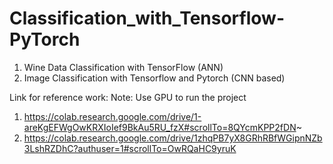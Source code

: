 # Classification_with_Tensorflow-PyTorch
1. Wine Data Classification with TensorFlow (ANN)
2. Image Classification with Tensorflow and Pytorch (CNN based)

Link for reference work: 
Note: Use GPU to run the project

1. https://colab.research.google.com/drive/1-areKgEFWgOwKRXIoIef9BkAu5RU_fzX#scrollTo=8QYcmKPP2fDN~
2. https://colab.research.google.com/drive/1zhqPB7yX8GRhRBfWGipnNZb3LshRZDhC?authuser=1#scrollTo=OwRQaHC9yruK
